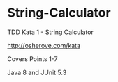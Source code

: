 # String-Calculator
TDD Kata 1 - String Calculator

http://osherove.com/kata

Covers Points 1-7

Java 8 and JUnit 5.3
